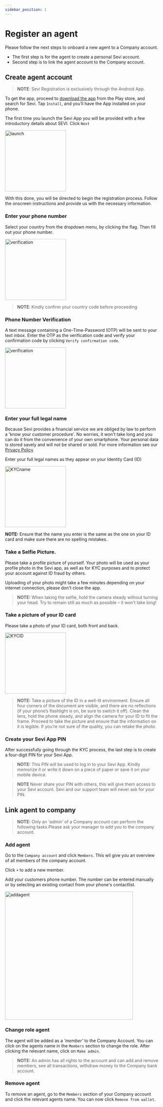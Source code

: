```yaml
---
sidebar_position: 1
---
```


# Register an agent
Please follow the next steps to onboard a new agent to a Company account. 
- The first step is for the agent to create a personal Sevi account. 
- Second step is to link the agent account to the Company account. 

## Create agent account

> **NOTE**: Sevi Registration is exclusively through the Android App.

To get the app, proceed to [download the app](https://sevi.io/app) from  the Play store, and search for Sevi. Tap `Install`, and you’ll have the App installed on your phone.

The first time you launch the Sevi App you will be provided with a few introductory details about SEVI. Click `Next` 

<img src="/register/firstlaunch.png" alt="launch" width="200"/>

With this done, you will be directed to begin the registration process. Follow the onscreen instructions and provide us with the necessary information.

### Enter your phone number
Select your country from the dropdown menu, by clicking the flag. Then fill out your phone number.

<img src="/register/phoneverification.png" alt="verification" width="200"/>

> **NOTE**: Kindly confirm your country code before proceeding

### Phone Number Verification
 A text message containing a One-Time-Password (OTP) will be sent to your text inbox. Enter the OTP as the verification code and verify your confirmation code by clicking `Verify confirmation code`.

 <img src="/register/verification.png" alt="verification" width="200"/>


### Enter your full legal name
Because Sevi provides a financial service we are obliged by law to perform a 'know your customer procedure'. No worries, it won't take long and you can do it from the convenience of your own smartphone. Your personal data is stored savely and will not be shared or sold. For more information see our [Privacy Policy](/privacy)

 Enter your full legal names as they appear on your Identity Card (ID)

 <img src="/register/KYCname.png" alt="KYCname" width="200"/>

**NOTE:** Ensure that the name you enter is the same as the one on your ID card and make sure there are no spelling mistakes.

### Take a Selfie Picture.
Please take a profile picture of yourself. Your photo will be used as your profile photo in the Sevi app, as well as for KYC purposes and to protect your account against ID fraud by others. 

Uploading of your photo might take a few minutes depending on your internet connection, please don't close the app.

> **NOTE:** When taking the selfie, hold the camera steady without turning your head. Try to remain still as much as possible – it won’t take long!

### Take a picture of your ID card
Please take a photo of your ID card, both front and back.

 <img src="/register/KYCID.png" alt="KYCID" width="200"/>

> **NOTE:** Take a picture of the ID in a well-lit environment.  Ensure all four corners of the document are visible, and there are no reflections (if your phone’s flashlight is on, be sure to switch it off). Clean the lens, hold the phone steady, and align the camera for your ID to fit the frame. Proceed to take the picture and ensure that the information on it is legible. If you’re not sure of the quality, you can retake the photo.

### Create your Sevi App PIN
After successfully going through the KYC process, the last step is to create a four-digit PIN for your Sevi App. 

> **NOTE:** This PIN will be used to log in to your Sevi App. Kindly memorize it or write it down on a piece of paper or save it on your mobile device.

> **NOTE** Never share your PIN with others, this will give them access to your Sevi account. Sevi and our support team will never ask for your PIN. 

## Link agent to company
> **NOTE:** Only an *'admin'* of a Company account can perform the following tasks.Please ask your manager to add you to the company account. 

### Add agent

Go to the `Company account` and click `Members`. This wil give you an overview of all members of the company account.

Click `+` to add a new member.

Add your customers phone number. The number can be entered manually or by selecting an existing contact from your phone's contactlist.

<img src="/register/addagent.png" alt="addagent" width="420"/>

### Change role agent
The agent will be added as a *'member'* to the Company Account. You can click on the agents name in the `Members` section to change the role. After clicking the relevant name, click on `Make admin`.
> **NOTE:** An admin has all rights to the account and can add and remove members, see all transactions, withdraw money to the Company bank account. 

### Remove agent
To remove an agent, go to the `Members` section of your Company account and click the relevant agents name. You can now click `Remove from wallet`.
 


